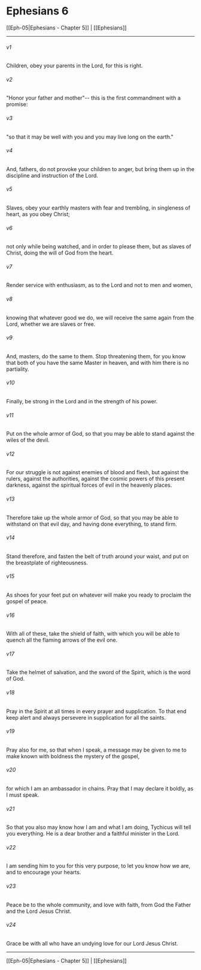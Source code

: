 # Ephesians 6

[[Eph-05|Ephesians - Chapter 5]] | [[Ephesians]]
***

###### v1
Children, obey your parents in the Lord, for this is right.
###### v2
"Honor your father and mother"-- this is the first commandment with a promise:
###### v3
"so that it may be well with you and you may live long on the earth."
###### v4
And, fathers, do not provoke your children to anger, but bring them up in the discipline and instruction of the Lord.
###### v5
Slaves, obey your earthly masters with fear and trembling, in singleness of heart, as you obey Christ;
###### v6
not only while being watched, and in order to please them, but as slaves of Christ, doing the will of God from the heart.
###### v7
Render service with enthusiasm, as to the Lord and not to men and women,
###### v8
knowing that whatever good we do, we will receive the same again from the Lord, whether we are slaves or free.
###### v9
And, masters, do the same to them. Stop threatening them, for you know that both of you have the same Master in heaven, and with him there is no partiality.
###### v10
Finally, be strong in the Lord and in the strength of his power.
###### v11
Put on the whole armor of God, so that you may be able to stand against the wiles of the devil.
###### v12
For our struggle is not against enemies of blood and flesh, but against the rulers, against the authorities, against the cosmic powers of this present darkness, against the spiritual forces of evil in the heavenly places.
###### v13
Therefore take up the whole armor of God, so that you may be able to withstand on that evil day, and having done everything, to stand firm.
###### v14
Stand therefore, and fasten the belt of truth around your waist, and put on the breastplate of righteousness.
###### v15
As shoes for your feet put on whatever will make you ready to proclaim the gospel of peace.
###### v16
With all of these, take the shield of faith, with which you will be able to quench all the flaming arrows of the evil one.
###### v17
Take the helmet of salvation, and the sword of the Spirit, which is the word of God.
###### v18
Pray in the Spirit at all times in every prayer and supplication. To that end keep alert and always persevere in supplication for all the saints.
###### v19
Pray also for me, so that when I speak, a message may be given to me to make known with boldness the mystery of the gospel,
###### v20
for which I am an ambassador in chains. Pray that I may declare it boldly, as I must speak.
###### v21
So that you also may know how I am and what I am doing, Tychicus will tell you everything. He is a dear brother and a faithful minister in the Lord.
###### v22
I am sending him to you for this very purpose, to let you know how we are, and to encourage your hearts.
###### v23
Peace be to the whole community, and love with faith, from God the Father and the Lord Jesus Christ.
###### v24
Grace be with all who have an undying love for our Lord Jesus Christ.

***

[[Eph-05|Ephesians - Chapter 5]] | [[Ephesians]]

